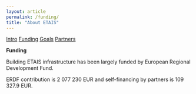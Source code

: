 ```yaml
---
layout: article
permalink: /funding/
title: "About ETAIS"
---
```

<a href="../about/" class="btn-info"> Intro</a>
<a href="../funding/" class="btn-success"> Funding</a>
<a href="../goals/" class="btn-info"> Goals</a>
<a href="../partners/" class="btn-info"> Partners</a>

**Funding**

Building ETAIS infrastructure has been largely funded by European Regional Development Fund. 


ERDF contribution is 2 077 230 EUR and self-financing by partners is 109 327.9 EUR.
